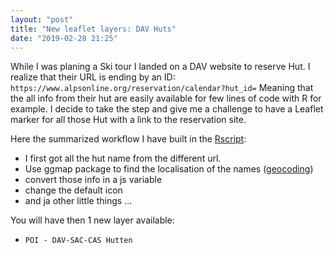```yaml
---
layout: "post"
title: "New leaflet layers: DAV Huts"
date: "2019-02-28 21:25"
---
```


While I was planing a Ski tour I landed on a DAV website to reserve Hut. I realize that their URL is ending by an ID: `https://www.alpsonline.org/reservation/calendar?hut_id=`
Meaning that the all info from their hut are easily available for few lines of code with R for example.
I decide to take the step and give me a challenge to have a Leaflet marker for all those Hut with a link to the reservation site.

Here the summarized workflow I have built in the [Rscript](/files/R/DAV_getcoord_v01.R):

- I first got all the hut name from the different url.
- Use ggmap package to find the localisation of the names ([geocoding](https://www.r-bloggers.com/geocoding-with-ggmap-and-the-google-api/))
- convert those info in a js variable
- change the default icon
- and ja other little things ...


You will have then 1 new layer available:

- `POI - DAV-SAC-CAS Hutten`
